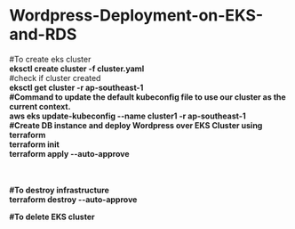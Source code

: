 # Wordpress-Deployment-on-EKS-and-RDS
#To create eks cluster
</br>
<b>eksctl create cluster -f cluster.yaml</b>
</br>
#check if cluster created
</br>
<b>eksctl get cluster -r ap-southeast-1
</br>
#Command to update the default kubeconfig file to use our cluster as the current context.
</br>
<b>aws eks update-kubeconfig --name cluster1 -r ap-southeast-1
</br>
#Create DB instance and deploy Wordpress over EKS Cluster using terraform
</br>
<b>terraform init
</br>
<b>terraform apply --auto-approve  
</br>


</br>
#To destroy  infrastructure
</br>
<b>terraform destroy --auto-approve
</br>

#To delete  EKS cluster
</br>
</br>
